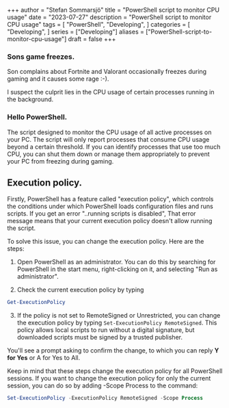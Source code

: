 +++
author = "Stefan Sommarsjö"
title = "PowerShell script to monitor CPU usage"
date = "2023-07-27"
description = "PowerShell script to monitor CPU usage"
tags = [
    "PowerShell",
	"Developing",
]
categories = [
    "Developing",
]
series = ["Developing"]
aliases = ["PowerShell-script-to-monitor-cpu-usage"]
draft = false
+++

### Sons game freezes.
Son complains about Fortnite and Valorant occasionally freezes during gaming and it causes some rage :-).

I suspect  the culprit lies in the CPU usage of certain processes running in the background.

### Hello PowerShell.
The script designed to monitor the CPU usage of all active processes on your PC. The script will only report 
processes that consume CPU usage beyond a certain threshold. If you can identify processes that use too much 
CPU, you can shut them down or manage them appropriately to prevent your PC from freezing during gaming.
<!--more-->
## Execution policy.
Firstly, PowerShell has a feature called "execution policy", which controls the conditions under which PowerShell loads configuration files and runs scripts. If you get an error "..running scripts is disabled", That error message means that your current execution policy doesn't allow running the script.

To solve this issue, you can change the execution policy. Here are the steps:

1. Open PowerShell as an administrator. You can do this by searching for PowerShell in the start menu, right-clicking on it, and selecting "Run as administrator".

2. Check the current execution policy by typing 

```PowerShell
Get-ExecutionPolicy
```

3. If the policy is not set to RemoteSigned or Unrestricted, you can change the execution policy by typing ```Set-ExecutionPolicy RemoteSigned```. This policy allows local scripts to run without a digital signature, but downloaded scripts must be signed by a trusted publisher.

You'll see a prompt asking to confirm the change, to which you can reply **Y for Yes** or A for Yes to All.

Keep in mind that these steps change the execution policy for all PowerShell sessions. If you want to change the execution policy for only the current session, you can do so by adding -Scope Process to the command:

```PowerShell
Set-ExecutionPolicy -ExecutionPolicy RemoteSigned -Scope Process
```







